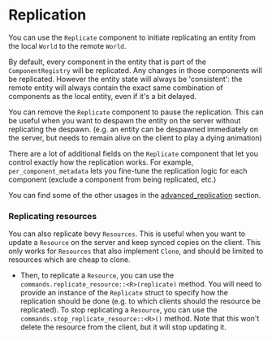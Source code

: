 # Replication

You can use the `Replicate` component to initiate replicating an entity from the local `World` to the remote `World`.

By default, every component in the entity that is part of the `ComponentRegistry` will be replicated. Any changes in
those components
will be replicated.
However the entity state will always be 'consistent': the remote entity will always contain the exact same combination
of components as the local entity, even if it's a bit delayed.

You can remove the `Replicate` component to pause the replication. This can be useful when you want to despawn the
entity on the server without replicating the despawn.
(e.g. an entity can be despawned immediately on the server, but needs to remain alive on the client to play a dying
animation)

There are a lot of additional fields on the `Replicate` component that let you control exactly how the replication
works.
For example, `per_component_metadata` lets you fine-tune the replication logic for each component (exclude a component
from being replicated, etc.)

You can find some of the other usages in the [advanced_replication](../concepts/advanced_replication/title.md) section.


### Replicating resources

You can also replicate bevy `Resources`. This is useful when you want to update a `Resource` on the server and keep synced
copies on the client. This only works for `Resources` that also implement `Clone`, and should be limited to resources which are cheap to clone.

- Then, to replicate a `Resource`, you can use the `commands.replicate_resource::<R>(replicate)` method. You will need to provide
an instance of the `Replicate` struct to specify how the replication should be done (e.g. to which clients should the resource
be replicated). To stop replicating a `Resource`, you can use the `commands.stop_replicate_resource::<R>()` method. Note that
this won't delete the resource from the client, but it will stop updating it.